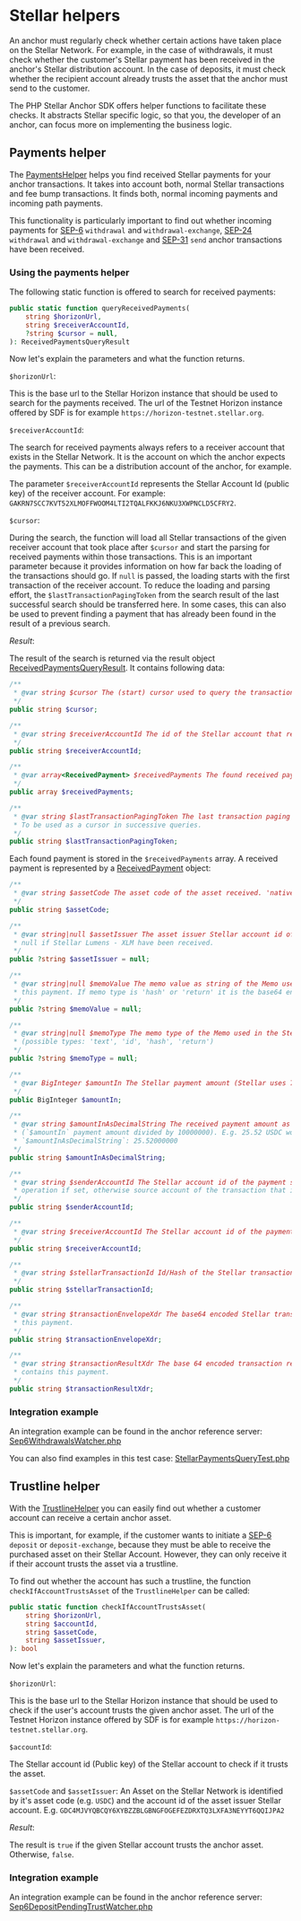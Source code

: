 # Stellar helpers

An anchor must regularly check whether certain actions have taken place on the Stellar Network. 
For example, in the case of withdrawals, it must check whether the customer's Stellar payment has been received 
in the anchor's Stellar distribution account. In the case of deposits, it must check whether the recipient account
already trusts the asset that the anchor must send to the customer.

The PHP Stellar Anchor SDK offers helper functions to facilitate these checks. It abstracts Stellar specific logic,
so that you, the developer of an anchor, can focus more on implementing the business logic.


## Payments helper

The [PaymentsHelper](https://github.com/Argo-Navis-Dev/php-anchor-sdk/blob/main/src/Stellar/PaymentsHelper.php)
helps you find received Stellar payments for your anchor transactions. It takes into account both, 
normal Stellar transactions and fee bump transactions. It finds both, normal incoming payments and incoming path payments.

This functionality is particularly important to find out whether incoming payments for 
[SEP-6](https://github.com/stellar/stellar-protocol/blob/master/ecosystem/sep-0006.md) `withdrawal` and
`withdrawal-exchange`, [SEP-24](https://github.com/stellar/stellar-protocol/blob/master/ecosystem/sep-0024.md) 
`withdrawal` and `withdrawal-exchange` and 
[SEP-31](https://github.com/stellar/stellar-protocol/blob/master/ecosystem/sep-0031.md) `send` anchor transactions 
have been received.

### Using the payments helper

The following static function is offered to search for received payments:

```php
public static function queryReceivedPayments(
    string $horizonUrl,
    string $receiverAccountId,
    ?string $cursor = null,
): ReceivedPaymentsQueryResult 
```

Now let's explain the parameters and what the function returns.

`$horizonUrl`:

This is the base url to the Stellar Horizon instance that should be used to search for the payments received.
The url of the Testnet Horizon instance offered by SDF is for example `https://horizon-testnet.stellar.org`.

`$receiverAccountId`:

The search for received payments always refers to a receiver account that exists in the Stellar Network.
It is the account on which the anchor expects the payments. This can be a distribution account of the anchor, for example.

The parameter `$receiverAccountId` represents the Stellar Account Id (public key) of the receiver account. 
For example: `GAKRN7SCC7KVT52XLMOFFWOOM4LTI2TQALFKKJ6NKU3XWPNCLD5CFRY2`.

`$cursor`:

During the search, the function will load all Stellar transactions of the given receiver account that took place 
after `$cursor` and start the parsing for received payments within those transactions. This is an important parameter 
because it provides information on how far back the loading of the transactions should go. If `null` is passed, 
the loading starts with the first transaction of the receiver account. To reduce the loading and parsing effort, 
the `$lastTransactionPagingToken` from the search result of the last successful search should be transferred here. 
In some cases, this can also be used to prevent finding a payment that has already been found in the result of a 
previous search.

*Result*:

The result of the search is returned via the result object [ReceivedPaymentsQueryResult](https://github.com/Argo-Navis-Dev/php-anchor-sdk/blob/main/src/Stellar/ReceivedPaymentsQueryResult.php). 
It contains following data:

```php
/**
 * @var string $cursor The (start) cursor used to query the transactions for the receiver account.
 */
public string $cursor;

/**
 * @var string $receiverAccountId The id of the Stellar account that received the payments.
 */
public string $receiverAccountId;

/**
 * @var array<ReceivedPayment> $receivedPayments The found received payments of the search.
 */
public array $receivedPayments;

/**
 * @var string $lastTransactionPagingToken The last transaction paging token from the query results.
 * To be used as a cursor in successive queries.
 */
public string $lastTransactionPagingToken;
```

Each found payment is stored in the `$receivedPayments` array. A received payment is represented by a
[ReceivedPayment](https://github.com/Argo-Navis-Dev/php-anchor-sdk/blob/main/src/Stellar/ReceivedPayment.php)
object:

```php
/**
 * @var string $assetCode The asset code of the asset received. 'native' if Stellar Lumens - XLM have been received.
 */
public string $assetCode;

/**
 * @var string|null $assetIssuer The asset issuer Stellar account id of the asset received.
 * null if Stellar Lumens - XLM have been received.
 */
public ?string $assetIssuer = null;

/**
 * @var string|null $memoValue The memo value as string of the Memo used in the Stellar Transaction that included
 * this payment. If memo type is 'hash' or 'return' it is the base64 encoded string of the memo value.
 */
public ?string $memoValue = null;

/**
 * @var string|null $memoType The memo type of the Memo used in the Stellar Transaction that included this payment.
 * (possible types: 'text', 'id', 'hash', 'return')
 */
public ?string $memoType = null;

/**
 * @var BigInteger $amountIn The Stellar payment amount (Stellar uses 7 decimals places of precision).
 */
public BigInteger $amountIn;

/**
 * @var string $amountInAsDecimalString The received payment amount as decimal string with 7 places of precision.
 * (`$amountIn` payment amount divided by 10000000). E.g. 25.52 USDC would be `$amountIn`: 2552000000, and
 * `$amountInAsDecimalString`: 25.52000000
 */
public string $amountInAsDecimalString;

/**
 * @var string $senderAccountId The Stellar account id of the payment sender. It is the source account of the payment
 * operation if set, otherwise source account of the transaction that includes this payment.
 */
public string $senderAccountId;

/**
 * @var string $receiverAccountId The Stellar account id of the payment receiver.
 */
public string $receiverAccountId;

/**
 * @var string $stellarTransactionId Id/Hash of the Stellar transaction that includes this payment.
 */
public string $stellarTransactionId;

/**
 * @var string $transactionEnvelopeXdr The base64 encoded Stellar transaction envelope xdr that contains
 * this payment.
 */
public string $transactionEnvelopeXdr;

/**
 * @var string $transactionResultXdr The base 64 encoded transaction result xdr of the Stellar transaction that
 * contains this payment.
 */
public string $transactionResultXdr;
```

### Integration example

An integration example can be found in the anchor reference server: 
[Sep6WithdrawalsWatcher.php](https://github.com/Argo-Navis-Dev/anchor-reference-server/blob/main/app/Jobs/Sep6WithdrawalsWatcher.php)

You can also find examples in this test case: [StellarPaymentsQueryTest.php](https://github.com/Argo-Navis-Dev/php-anchor-sdk/blob/main/tests/StellarPaymentsQueryTest.php)

## Trustline helper

With the [TrustlineHelper](https://github.com/Argo-Navis-Dev/php-anchor-sdk/blob/main/src/Stellar/TrustlineHelper.php) 
you can easily find out whether a customer account can receive a certain anchor asset.

This is important, for example, if the customer wants to initiate a [SEP-6](https://github.com/stellar/stellar-protocol/blob/master/ecosystem/sep-0006.md) `deposit` or `deposit-exchange`,
because they must be able to receive the purchased asset on their Stellar Account. However, they can only receive it 
if their account trusts the asset via a trustline.

To find out whether the account has such a trustline, the function `checkIfAccountTrustsAsset` of the
`TrustlineHelper` can be called:

```php
public static function checkIfAccountTrustsAsset(
    string $horizonUrl,
    string $accountId,
    string $assetCode,
    string $assetIssuer,
): bool
```

Now let's explain the parameters and what the function returns.

`$horizonUrl`:

This is the base url to the Stellar Horizon instance that should be used to check if the user's account trusts the 
given anchor asset. The url of the Testnet Horizon instance offered by SDF is for example 
`https://horizon-testnet.stellar.org`.

`$accountId`:

The Stellar account id (Public key) of the Stellar account to check if it trusts the asset.

`$assetCode` and `$assetIssuer`: 
An Asset on the Stellar Network is identified by it's asset code (e.g. `USDC`) and the account id of the
asset issuer Stellar account. E.g. `GDC4MJVYQBCQY6XYBZZBLGBNGFOGEFEZDRXTQ3LXFA3NEYYT6QQIJPA2`

*Result*:

The result is `true` if the given Stellar account trusts the anchor asset. Otherwise, `false`.

### Integration example

An integration example can be found in the anchor reference server:
[Sep6DepositPendingTrustWatcher.php](https://github.com/Argo-Navis-Dev/anchor-reference-server/blob/main/app/Jobs/Sep6DepositPendingTrustWatcher.php)




